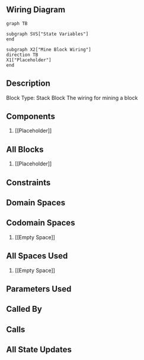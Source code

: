 ## Wiring Diagram

```mermaid
graph TB

subgraph SVS["State Variables"]
end

subgraph X2["Mine Block Wiring"]
direction TB
X1["Placeholder"]
end
```

## Description

Block Type: Stack Block
The wiring for mining a block
## Components
1. [[Placeholder]]

## All Blocks
1. [[Placeholder]]

## Constraints

## Domain Spaces

## Codomain Spaces
1. [[Empty Space]]

## All Spaces Used
1. [[Empty Space]]

## Parameters Used

## Called By

## Calls

## All State Updates

